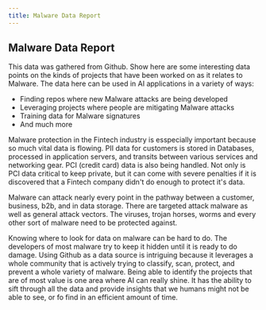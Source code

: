 ```yaml
---
title: Malware Data Report
---
```

## Malware Data Report

This data was gathered from Github.  Show here are some interesting data points on the kinds of projects that have been worked on as it relates to Malware.  The data here can be used in AI applications in a variety of ways:

* Finding repos where new Malware attacks are being developed
* Leveraging projects where people are mitigating Malware attacks
* Training data for Malware signatures
* And much more

Malware protection in the Fintech industry is esspecially important because so much vital data is flowing.  PII data for customers is stored in Databases, processed in application servers, and transits between various services and networking gear.  PCI (credit card) data is also being handled.  Not only is PCI data critical to keep private, but it can come with severe penalties if it is discovered that a Fintech company didn't do enough to protect it's data.

Malware can attack nearly every point in the pathway between a customer, business, b2b, and in data storage.  There are targeted attack malware as well as general attack vectors.  The viruses, trojan horses, worms and every other sort of malware need to be protected against.

Knowing where to look for data on malware can be hard to do.  The developers of most malware try to keep it hidden until it is ready to do damage.  Using Github as a data source is intriguing because it leverages a whole community that is actively trying to classify, scan, protect, and prevent a whole variety of malware.  Being able to identify the projects that are of most value is one area where AI can really shine.  It has the ability to sift through all the data and provide insights that we humans might not be able to see, or fo find in an efficient amount of time.

<table id="malware" class="display" style="width:100%">
</table>

<script>
$(document).ready(function() {
    $('#malware').dataTable( {
        "ajax": {
            url: "{{ '/malware_results.json' | relative_url }}",
            dataSrc: ''
        },
        columns: [
            { data: 'name', title: 'Repo Name' },
            { data: 'owner_name', title: 'Owner Name' },
            { data: 'url',
              title: 'URL',
              render: function (data) { return '<a href="'+data+'">'+data+'</a>'; }
            },
            { data: 'description',
              title: 'Description',
              render: function (data, type) {
                return type === 'display' && data.length > 40 ? 
                                '<span title="'+data+'">'+data.substr(0,38)+'...</span>' : 
                                data;
                }
            },
            { data: 'created', title: 'Created' },
            { data: 'updated', title: 'Updated' },
            { data: 'watchers', title: 'Watchers' },
            { data: 'language', title: 'Language' },
            { data: 'topics',
              title: 'Topics',
              render: function (data, type) {
                return type === 'display' && data.length > 40 ? 
                                '<span title="'+data+'">'+data.substr(0,38)+'...</span>' : 
                                data;
                }
            },
            { data: 'forks', title: '# Forked' }
        ]
    } );
})
</script>
